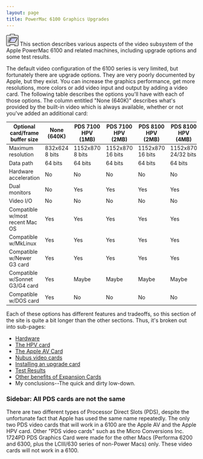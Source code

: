 ```yaml
---
layout: page
title: PowerMac 6100 Graphics Upgrades
---
```


![Logo](/mac/powermac6100/img/07graphics.gif) This section describes various aspects of the video subsystem of the Apple PowerMac 6100 and related machines, including upgrade options and some test results. 

The default video configuration of the 6100 series is very limited, but fortunately there are upgrade options. They are very poorly documented by Apple, but they exist. You can increase the graphics performance, get more resolutions, more colors or add video input and output by adding a video card. The following table describes the options you'll have with each of those options. The column entitled "None (640K)" describes what's provided by the built-in video which is always available, whether or not you've added an additional card:

Optional card/frame buffer size | None (640K) | PDS 7100 HPV (1MB) | PDS 7100 HPV (2MB) | PDS 8100 HPV (2MB) | PDS 8100 HPV (4MB) | PDS AV Card (2MB) | Nubus (Various)
------------------------------- | ----------- | ------------------ | ------------------ | ------------------ | ------------------ | ----------------- | --------------- 
Maximum resolution | 832x624 8 bits | 1152x870 8 bits | 1152x870 16 bits | 1152x870 16 bits | 1152x870 24/32 bits | 1152x870 16 bits | Varies
Data path | 64 bits | 64 bits | 64 bits | 64 bits | 64 bits | 32 bits | ????
Hardware acceleration | No | No | No | No | No | No | Possibly
Dual monitors | No | Yes | Yes | Yes | Yes | Yes | Yes
Video I/O | No | No | No | No | No | Yes | Possibly
Compatible w/most recent Mac OS | Yes | Yes | Yes | Yes | Yes | Yes | Unknown
Compatible w/MkLinux | Yes | Yes | Yes | Yes | Yes | Yes | No
Compatible w/Newer G3 card | Yes | Yes | Yes | Yes | Yes | Yes | No
Compatible w/Sonnet G3/G4 card | Yes | Maybe | Maybe | Maybe | Maybe | Yes | No
Compatible w/DOS card | Yes | No | No | No | No | No | No 

Each of these options has different features and tradeoffs, so this section of the site is quite a bit longer than the other sections. Thus, it's broken out into sub-pages:

* [Hardware](/mac/powermac6100/graphics/hardware.html)
* [The HPV card](/mac/powermac6100/graphics/hpv.html)
* [The Apple AV Card](/mac/powermac6100/graphics/av.html)
* [Nubus video cards](/mac/powermac6100/graphics/nubus.html)
* [Installing an upgrade card](/mac/powermac6100/graphics/install.html)
* [Test Results](/mac/powermac6100/graphics/test.html)
* [Other benefits of Expansion Cards](/mac/powermac6100/graphics/benefits.html)
* My conclusions--The quick and dirty low-down. 

### Sidebar: All PDS cards are not the same

There are two different types of Processor Direct Slots (PDS), despite the unfortunate fact that Apple has used the same name repeatedly. The only two PDS video cards that will work in a 6100 are the Apple AV and the Apple HPV card. Other "PDS video cards" such as the Micro Conversions Inc. 1724PD PDS Graphics Card were made for the other Macs (Performa 6200 and 6300, plus the LCIII/630 series of non-Power Macs) only. These video cards will not work in a 6100.
